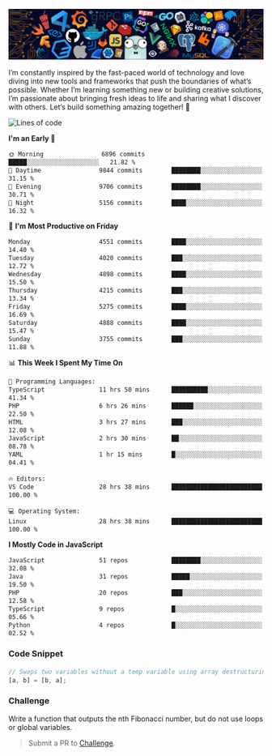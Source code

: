 ![](https://github.com/0x3EF8/0x3EF8/raw/main/images/header_.png)

I’m constantly inspired by the fast-paced world of technology and love diving into new tools and frameworks that push the boundaries of what’s possible. Whether I’m learning something new or building creative solutions, I’m passionate about bringing fresh ideas to life and sharing what I discover with others. Let’s build something amazing together! 🚀

<!--START_SECTION:header-->
![Lines of code](https://img.shields.io/badge/From%20Hello%20World%20I%27ve%20Written-22.9%20million%20lines%20of%20code-blue)

**I'm an Early 🐤** 

```text
🌞 Morning                6896 commits        █████░░░░░░░░░░░░░░░░░░░░   21.82 % 
🌆 Daytime                9844 commits        ████████░░░░░░░░░░░░░░░░░   31.15 % 
🌃 Evening                9706 commits        ████████░░░░░░░░░░░░░░░░░   30.71 % 
🌙 Night                  5156 commits        ████░░░░░░░░░░░░░░░░░░░░░   16.32 % 
```
📅 **I'm Most Productive on Friday** 

```text
Monday                   4551 commits        ████░░░░░░░░░░░░░░░░░░░░░   14.40 % 
Tuesday                  4020 commits        ███░░░░░░░░░░░░░░░░░░░░░░   12.72 % 
Wednesday                4898 commits        ████░░░░░░░░░░░░░░░░░░░░░   15.50 % 
Thursday                 4215 commits        ███░░░░░░░░░░░░░░░░░░░░░░   13.34 % 
Friday                   5275 commits        ████░░░░░░░░░░░░░░░░░░░░░   16.69 % 
Saturday                 4888 commits        ████░░░░░░░░░░░░░░░░░░░░░   15.47 % 
Sunday                   3755 commits        ███░░░░░░░░░░░░░░░░░░░░░░   11.88 % 
```


📊 **This Week I Spent My Time On** 

```text
💬 Programming Languages: 
TypeScript               11 hrs 50 mins      ██████████░░░░░░░░░░░░░░░   41.34 % 
PHP                      6 hrs 26 mins       ██████░░░░░░░░░░░░░░░░░░░   22.50 % 
HTML                     3 hrs 27 mins       ███░░░░░░░░░░░░░░░░░░░░░░   12.08 % 
JavaScript               2 hrs 30 mins       ██░░░░░░░░░░░░░░░░░░░░░░░   08.78 % 
YAML                     1 hr 15 mins        █░░░░░░░░░░░░░░░░░░░░░░░░   04.41 % 

🔥 Editors: 
VS Code                  28 hrs 38 mins      █████████████████████████   100.00 % 

💻 Operating System: 
Linux                    28 hrs 38 mins      █████████████████████████   100.00 % 
```

**I Mostly Code in JavaScript** 

```text
JavaScript               51 repos            ████████░░░░░░░░░░░░░░░░░   32.08 % 
Java                     31 repos            █████░░░░░░░░░░░░░░░░░░░░   19.50 % 
PHP                      20 repos            ███░░░░░░░░░░░░░░░░░░░░░░   12.58 % 
TypeScript               9 repos             █░░░░░░░░░░░░░░░░░░░░░░░░   05.66 % 
Python                   4 repos             █░░░░░░░░░░░░░░░░░░░░░░░░   02.52 % 
```




<!--END_SECTION:header-->

<!--START_SECTION:footer-->
### Code Snippet
```js
// Swaps two variables without a temp variable using array destructuring
[a, b] = [b, a];
```
### Challenge
Write a function that outputs the nth Fibonacci number, but do not use loops or global variables.
<!--END_SECTION:footer-->
> Submit a PR to [Challenge](https://github.com/mrepol742/challenge/fork).
